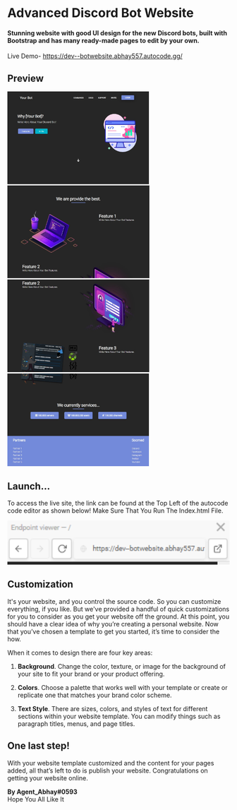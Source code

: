 # Advanced Discord Bot Website

<h4>Stunning website with good UI design for the new Discord bots,
built with Bootstrap and has many ready-made pages to edit by your own.</h4>

Live Demo- https://dev--botwebsite.abhay557.autocode.gg/

## Preview

<img src="/readme/gallery/3.jpg" style="height: 210px;"> &nbsp; <img src="/readme/gallery/4.jpg" style="height: 210px;"> &nbsp; <img src="/readme/gallery/5.jpg" style="height: 210px;"> &nbsp; <img src="/readme/gallery/6.jpg" style="height: 210px;">

 
## Launch...
To access the live site, the link can be found at the Top Left  of the autocode code editor as shown below! Make Sure That You Run The Index.html File.

<img src="/readme/gallery/7.PNG" style="height: 100px;">

## Customization
It's your website, and you control the source code. So you can customize everything,
if you like. But we've provided a handful of quick customizations for you to consider
as you get your website off the ground.
At this point, you should have a clear idea of why you’re creating a personal website.
Now that you’ve chosen a template to get you started, it’s time to consider the how.
<p>When it comes to design there are four key areas:</p>

1. **Background**. Change the color, texture,
or image for the background of your site to fit your brand
or your product offering.

2. **Colors**. Choose a palette that works well with your 
template or create or replicate one that matches your brand color scheme.

3. **Text Style**. There are sizes, colors, and styles of text for different sections within your website template.
You can modify things such as paragraph titles, menus, and page titles.

## One last step!
With your website template customized and the content for your pages added, all that’s left to do is publish your website.
Congratulations on getting your website online.

**By Agent_Abhay#0593** <br>Hope You All Like It<br>